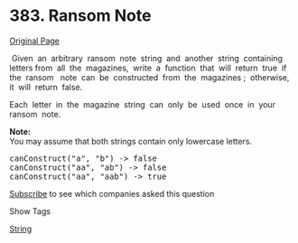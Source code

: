 # 383. Ransom Note

[Original Page](https://leetcode.com/problems/ransom-note/)

 Given  an  arbitrary  ransom  note  string  and  another  string  containing  letters from  all  the  magazines,  write  a  function  that  will  return  true  if  the  ransom   note  can  be  constructed  from  the  magazines ;  otherwise,  it  will  return  false.   

Each  letter  in  the  magazine  string  can  only  be  used  once  in  your  ransom  note.

**Note:**  
You may assume that both strings contain only lowercase letters.

<pre>canConstruct("a", "b") -> false
canConstruct("aa", "ab") -> false
canConstruct("aa", "aab") -> true
</pre>

<div>

[Subscribe](/subscribe/) to see which companies asked this question

</div>

<div>

<div id="tags" class="btn btn-xs btn-warning">Show Tags</div>

<span class="hidebutton">[String](/tag/string/)</span></div>